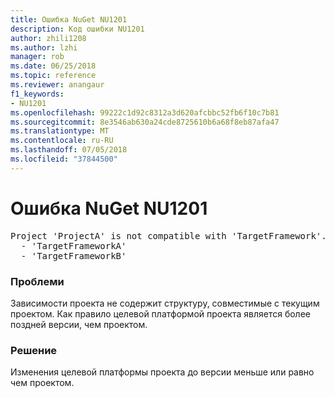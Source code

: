 ```yaml
---
title: Ошибка NuGet NU1201
description: Код ошибки NU1201
author: zhili1208
ms.author: lzhi
manager: rob
ms.date: 06/25/2018
ms.topic: reference
ms.reviewer: anangaur
f1_keywords:
- NU1201
ms.openlocfilehash: 99222c1d92c8312a3d620afcbbc52fb6f10c7b81
ms.sourcegitcommit: 8e3546ab630a24cde8725610b6a68f8eb87afa47
ms.translationtype: MT
ms.contentlocale: ru-RU
ms.lasthandoff: 07/05/2018
ms.locfileid: "37844500"
---
```

# <a name="nuget-error-nu1201"></a>Ошибка NuGet NU1201

<pre>Project 'ProjectA' is not compatible with 'TargetFramework'. Project 'ProjectA' supports:<br/>  - 'TargetFrameworkA'<br/>  - 'TargetFrameworkB'</pre>

### <a name="issue"></a>Проблеми
Зависимости проекта не содержит структуру, совместимые с текущим проектом. Как правило целевой платформой проекта является более поздней версии, чем проектом.

### <a name="solution"></a>Решение
Изменения целевой платформы проекта до версии меньше или равно чем проектом.

